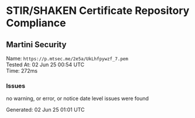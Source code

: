 # STIR/SHAKEN Certificate Repository Compliance

## Martini Security

Name: `https://p.mtsec.me/2e5a/UkLhfpywzf_7.pem`\
Tested At: 02 Jun 25 00:54 UTC\
Time: 272ms

### Issues

no warning, or error, or notice date level issues were found

Generated: 02 Jun 25 01:01 UTC